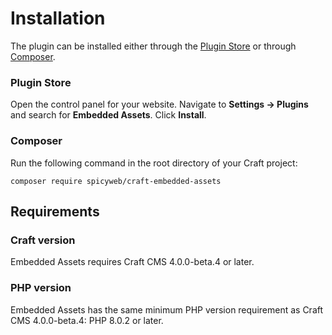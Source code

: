 # Installation

The plugin can be installed either through the [Plugin Store](https://plugins.craftcms.com/) or through [Composer](https://packagist.org/).

### Plugin Store
Open the control panel for your website. Navigate to **Settings &rarr; Plugins** and search for **Embedded Assets**. Click **Install**.

### Composer
Run the following command in the root directory of your Craft project:
```
composer require spicyweb/craft-embedded-assets
```

## Requirements

### Craft version
Embedded Assets requires Craft CMS 4.0.0-beta.4 or later.

### PHP version
Embedded Assets has the same minimum PHP version requirement as Craft CMS 4.0.0-beta.4: PHP 8.0.2 or later.
